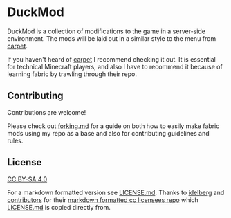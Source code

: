 # DuckMod

DuckMod is a collection of modifications to the game in a server-side environment. The mods will be laid out in a similar style to the menu from [carpet](https://github.com/gnembon/fabric-carpet).

If you haven't heard of [carpet](https://github.com/gnembon/fabric-carpet) I recommend checking it out. It is essential for technical Minecraft players, and also I have to recommend it because of learning fabric by trawling through their repo.

## Contributing

Contributions are welcome!

Please check out [forking.md](forking.md) for a guide on both how to easily make fabric mods using my repo as a base and also for contributing guidelines and rules.

## License

[CC BY-SA 4.0](https://creativecommons.org/licenses/by-sa/4.0/)

For a markdown formatted version see [LICENSE.md](LICENSE.md). Thanks to [idelberg](https://github.com/idleberg) and [contributors](https://github.com/idleberg/Creative-Commons-Markdown/graphs/contributors) for their [markdown formatted cc licensees repo](https://github.com/idleberg/Creative-Commons-Markdown) which [LICENSE.md](LICENSE.md) is copied directly from.
